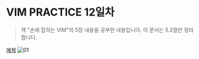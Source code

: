 # VIM PRACTICE 12일차

> 책 "손에 잡히는 VIM"의 5장 내용을 공부한 내용입니다. 이 문서는 5.2절만 정리합니다.



[예제](https://github.com/gurumee92/vim-practice/blob/main/src/day12/ex01.txt)
![01](./images/day12/01.png)

